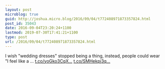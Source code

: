 ```yaml
---
layout: post
microblog: true
guid: http://joshua.micro.blog/2016/09/04/t772408971873357824.html
post_id: 35043
date: 2016-09-04T23:20:24+1100
lastmod: 2019-07-30T17:41:21+1100
type: post
url: /2016/09/04/t772408971873357824.html
---
```

I wish "wedding dresses" stopped being a thing, instead, people could wear "I feel like a … [t.co/yoGko3CqX...](https://t.co/yoGko3CqXB) [t.co/SMHekpj3q...](https://t.co/SMHekpj3qY)
